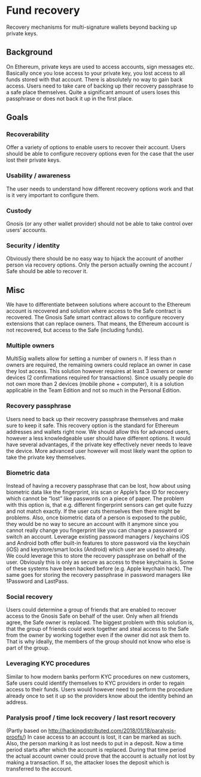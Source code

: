# Fund recovery
Recovery mechanisms for multi-signature wallets beyond backing up private keys.

## Background
On Ethereum, private keys are used to access accounts, sign messages etc. Basically once you lose access to your private key, you lost access to all funds stored with that account. There is absolutely no way to gain back access.
Users need to take care of backing up their recovery passphrase to a safe place themselves. Quite a significant amount of users loses this passphrase or does not back it up in the first place.

## Goals
### Recoverability
Offer a variety of options to enable users to recover their account. Users should be able to configure recovery options even for the case that the user lost their private keys.
### Usability / awareness
The user needs to understand how different recovery options work and that is it very important to configure them.
### Custody
Gnosis (or any other wallet provider) should not be able to take control over users’ accounts. 
### Security / identity
Obviously there should be no easy way to hijack the account of another person via recovery options. Only the person actually owning the account / Safe should be able to recover it.

## Misc
We have to differentiate between solutions where account to the Ethereum account is recovered and solution where access to the Safe contract is recovered. The Gnosis Safe smart contract allows to configure recovery extensions that can replace owners. That means, the Ethereum account is not recovered, but access to the Safe (including funds).
### Multiple owners
MultiSig wallets allow for setting a number of owners n. If less than n owners are required, the remaining owners could replace an owner in case they lost access.
This solution however requires at least 3 owners or owner devices (2 confirmations required for transactions). Since usually people do not own more than 2 devices (mobile phone + computer), it is a solution applicable in the Team Edition and not so much in the Personal Edition. 
### Recovery passphrase
Users need to back up their recovery passphrase themselves and make sure to keep it safe. This recovery option is the standard for Ethereum addresses and wallets right now. We should allow this for advanced users, however a less knowledgeable user should have different options. 
It would have several advantages, if the private key effectively never needs to leave the device. More advanced user however will most likely want the option to take the private key themselves.
### Biometric data
Instead of having a recovery passphrase that can be lost, how about using biometric data like the fingerprint, iris scan or Apple’s face ID for recovery which cannot be “lost” like passwords on a piece of paper.
The problem with this option is, that e.g. different fingerprint sensors can get quite fuzzy and not match exactly. If the user cuts themselves then there might be problems. Also, once biometric data of a person is exposed to the public, they would be no way to secure an account with it anymore since you cannot really change you fingerprint like you can change a password or switch an account.
Leverage existing password managers / keychains
iOS and Android both offer built-in features to store password via the keychain (iOS) and keystore/smart locks (Android) which user are used to already. We could leverage this to store the recovery passphrase on behalf of the user. Obviously this is only as secure as access to these keychains is. Some of these systems have been hacked before (e.g. Apple keychain hack).
The same goes for storing the recovery passphrase in password managers like 1Password and LastPass.
### Social recovery
Users could determine a group of friends that are enabled to recover access to the Gnosis Safe on behalf of the user. Only when all friends agree, the Safe owner is replaced.
The biggest problem with this solution is, that the group of friends could work together and steal access to the Safe from the owner by working together even if the owner did not ask them to. That is why ideally, the members of the group should not know who else is part of the group.
### Leveraging KYC procedures
Similar to how modern banks perform KYC procedures on new customers, Safe users could identify themselves to KYC providers in order to regain access to their funds. Users would however need to perform the procedure already once to set it up so the providers know about the identity behind an address.
### Paralysis proof / time lock recovery / last resort recovery
(Partly based on http://hackingdistributed.com/2018/01/18/paralysis-proofs/)
In case access to an account is lost, it can be marked as such. Also, the person marking it as lost needs to put in a deposit. Now a time period starts after which the account is replaced. During that time period the actual account owner could prove that the account is actually not lost by making a transaction. If so, the attacker loses the deposit which is transferred to the account.
